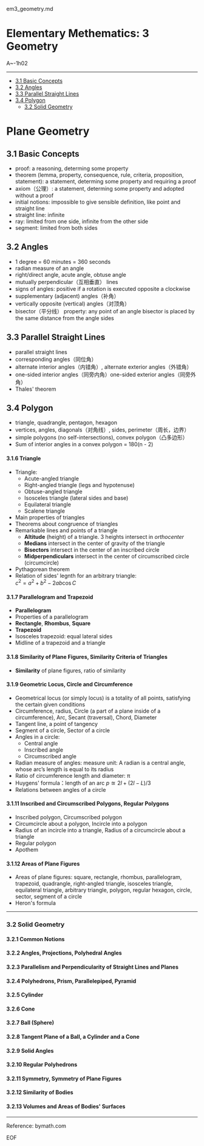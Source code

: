 em3_geometry.md

Elementary Methematics: 3 Geometry
================================================================================

A~-1h02

--------------------------------------------------------------------------------

- [3.1 Basic Concepts](#31-basic-concepts)
- [3.2 Angles](#32-angles)
- [3.3 Parallel Straight Lines](#33-parallel-straight-lines)
- [3.4 Polygon](#34-polygon)
  - [3.2 Solid Geometry](#32-solid-geometry)

Plane Geometry
================================================================================

3.1 Basic Concepts
--------------------------------------------------------------------------------

- proof: a reasoning, determing some property
- theorem (lemma, property, consequence, rule, criteria, proposition, statement): a statement, determing some property and requiring a proof
- axiom（公理）: a statement, determing some property and adopted without a proof
- initial notions: impossible to give sensible definition, like point and straight line
- straight line: infinite
- ray: limited from one side, infinite from the other side
- segment: limited from both sides

3.2 Angles
--------------------------------------------------------------------------------

- 1 degree = 60 minutes = 360 seconds
- radian measure of an angle
- right/direct angle, acute angle, obtuse angle
- mutually perpendicular（互相垂直） lines
- signs of angles: positive if a rotation is executed opposite a clockwise
- supplementary (adjacent) angles（补角）
- vertically opposite (vertical) angles（对顶角）
- bisector（平分线） property: any point of an angle bisector is placed by the same distance from the angle sides

3.3 Parallel Straight Lines
--------------------------------------------------------------------------------

- parallel straight lines
- corresponding angles（同位角）
- alternate interior angles（内错角）, alternate exterior angles（外错角）
- one-sided interior angles（同旁内角）one-sided exterior angles（同旁外角）
- Thales' theorem

3.4 Polygon
--------------------------------------------------------------------------------

- triangle, quadrangle, pentagon, hexagon
- vertices, angles, diagonals（对角线）, sides, perimeter（周长，边界）
- simple polygons (no self-intersections), convex polygon（凸多边形）
- Sum of interior angles in a convex polygon = 180(n - 2)

#### 3.1.6 Triangle

- Triangle:
  - Acute-angled triangle
  - Right-angled triangle (legs and hypotenuse)
  - Obtuse-angled triangle
  - Isosceles triangle (lateral sides and base)
  - Equilateral triangle
  - Scalene triangle
- Main properties of triangles
- Theorems about congruence of triangles
- Remarkable lines and points of a triangle
  - **Altitude** (height) of a triangle. 3 heights intersect in *orthocenter*
  - **Medians** intersect in the center of gravity of the triangle
  - **Bisectors** intersect in the center of an inscribed circle
  - **Midperpendiculars** intersect in the center of circumscribed circle (circumcircle)
- Pythagorean theorem
- Relation of sides' legnth for an arbitrary triangle:  
  $c^2 = a^2 + b^2 - 2ab\cos{C}$

#### 3.1.7 Parallelogram and Trapezoid

- **Parallelogram**
- Properties of a parallelogram
- **Rectangle**, **Rhombus**, **Square**
- **Trapezoid**
- Isosceles trapezoid: equal lateral sides
- Midline of a trapezoid and a triangle

#### 3.1.8 Similarity of Plane Figures, Similarity Criteria of Triangles

- **Similarity** of plane figures, ratio of similarity

#### 3.1.9 Geometric Locus, Circle and Circumference

- Geometrical locus (or simply locus) is a totality of all points, satisfying the certain given conditions
- Circumference, radius, Circle (a part of a plane inside of a circumference), Arc, Secant (traversal), Chord, Diameter
- Tangent line, a point of tangency
- Segment of a circle, Sector of a circle
- Angles in a circle:
  - Central angle
  - Inscribed angle
  - Circumscribed angle
- Radian measure of angles: measure unit: A radian is a central angle, whose arc’s length is equal to its radius
- Ratio of circumference length and diameter: π
- Huygens' formula：length of an arc $p \approxeq 2l + (2l - L) / 3$
- Relations between angles of a circle

#### 3.1.11 Inscribed and Circumscribed Polygons, Regular Polygons

- Inscribed polygon, Circumscribed polygon
- Circumcircle about a polygon, Incircle into a polygon
- Radius of an incircle into a triangle, Radius of a circumcircle about a triangle
- Regular polygon
- Apothem

#### 3.1.12 Areas of Plane Figures

- Areas of plane figures: square, rectangle, rhombus, parallelogram, trapezoid, quadrangle, right-angled triangle, isosceles triangle, equilateral triangle, arbitrary triangle, polygon, regular hexagon, circle, sector, segment of a circle
- Heron's formula

--------------------------------------------------------------------------------

### 3.2 Solid Geometry

#### 3.2.1 Common Notions

#### 3.2.2 Angles, Projections, Polyhedral Angles

#### 3.2.3 Parallelism and Perpendicularity of Straight Lines and Planes

#### 3.2.4 Polyhedrons, Prism, Parallelepiped, Pyramid

#### 3.2.5 Cylinder

#### 3.2.6 Cone

#### 3.2.7 Ball (Sphere)

#### 3.2.8 Tangent Plane of a Ball, a Cylinder and a Cone

#### 3.2.9 Solid Angles

#### 3.2.10 Regular Polyhedrons

#### 3.2.11 Symmetry, Symmetry of Plane Figures

#### 3.2.12 Similarity of Bodies

#### 3.2.13 Volumes and Areas of Bodies' Surfaces

--------------------------------------------------------------------------------

Reference: bymath.com

EOF
